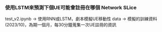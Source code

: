 ### 使用LSTM來預測下個UE可能會註冊在哪個 Network SLice

test_v2.ipynb -> 使用RNN或LSTM，劇本模擬UE移動性
data          -> 模擬的訓練資料(2023/10)，為期一個月，每30分鐘蒐集一次UE註冊的資訊